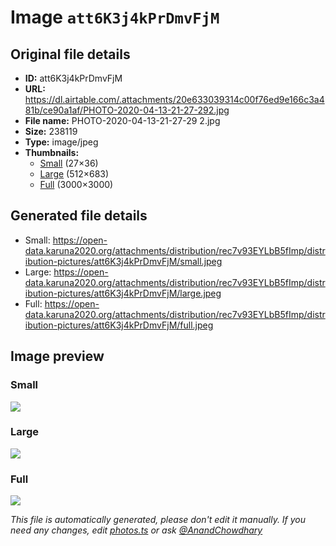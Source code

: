 # Image `att6K3j4kPrDmvFjM`

## Original file details

- **ID:** att6K3j4kPrDmvFjM
- **URL:** https://dl.airtable.com/.attachments/20e633039314c00f76ed9e166c3a481b/ce90a1af/PHOTO-2020-04-13-21-27-292.jpg
- **File name:** PHOTO-2020-04-13-21-27-29 2.jpg
- **Size:** 238119
- **Type:** image/jpeg
- **Thumbnails:**
  - [Small](https://dl.airtable.com/.attachmentThumbnails/968c65db77a9f4acf4557486a15d6fc4/d933189e) (27×36)
  - [Large](https://dl.airtable.com/.attachmentThumbnails/b6c549cd702c759cceda6d1b36587c2a/78d8c982) (512×683)
  - [Full](https://dl.airtable.com/.attachmentThumbnails/f25c80e54fc275623df114869b8af50e/9841c8e0) (3000×3000)

## Generated file details

- Small: https://open-data.karuna2020.org/attachments/distribution/rec7v93EYLbB5fImp/distribution-pictures/att6K3j4kPrDmvFjM/small.jpeg
- Large: https://open-data.karuna2020.org/attachments/distribution/rec7v93EYLbB5fImp/distribution-pictures/att6K3j4kPrDmvFjM/large.jpeg
- Full: https://open-data.karuna2020.org/attachments/distribution/rec7v93EYLbB5fImp/distribution-pictures/att6K3j4kPrDmvFjM/full.jpeg

## Image preview

### Small

![](https://open-data.karuna2020.org/attachments/distribution/rec7v93EYLbB5fImp/distribution-pictures/att6K3j4kPrDmvFjM/small.jpeg)

### Large

![](https://open-data.karuna2020.org/attachments/distribution/rec7v93EYLbB5fImp/distribution-pictures/att6K3j4kPrDmvFjM/large.jpeg)

### Full

![](https://open-data.karuna2020.org/attachments/distribution/rec7v93EYLbB5fImp/distribution-pictures/att6K3j4kPrDmvFjM/full.jpeg)

_This file is automatically generated, please don't edit it manually. If you need any changes, edit [photos.ts](/photos.ts) or ask [@AnandChowdhary](https://github.com/AnandChowdhary)_
